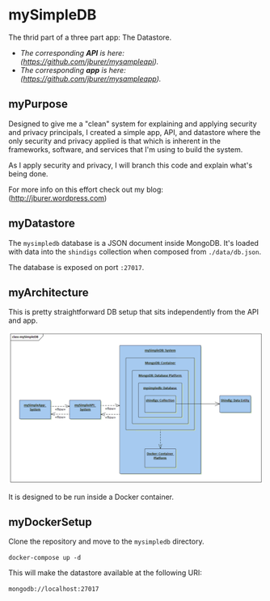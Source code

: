 # mySimpleDB

The thrid part of a three part app: The Datastore.

- _The corresponding **API** is here: (https://github.com/jburer/mysampleapi)._
- _The corresponding **app** is here: (https://github.com/jburer/mysampleapp)._

## myPurpose

Designed to give me a "clean" system for explaining and applying security and
privacy principals, I created a simple app, API, and datastore where the
only security and privacy applied is that which is inherent in the frameworks, software,
and services that I'm using to build the system.

As I apply security and privacy, I will branch this code and explain what's being done.

For more info on this effort check out my blog: (http://jburer.wordpress.com)

## myDatastore

The `mysimpledb` database is a JSON document inside MongoDB. It's loaded with data
into the `shindigs` collection when composed from
`./data/db.json`.

The database is exposed on port `:27017`.

## myArchitecture

This is pretty straightforward DB setup that sits independently from the API and app.

![mySimpleDB](/images/mySimpleDB.gif)

It is designed to be run inside a Docker container.

## myDockerSetup

Clone the repository and move to the `mysimpledb` directory.

`docker-compose up -d`

This will make the datastore available at the following URI:

`mongodb://localhost:27017`
